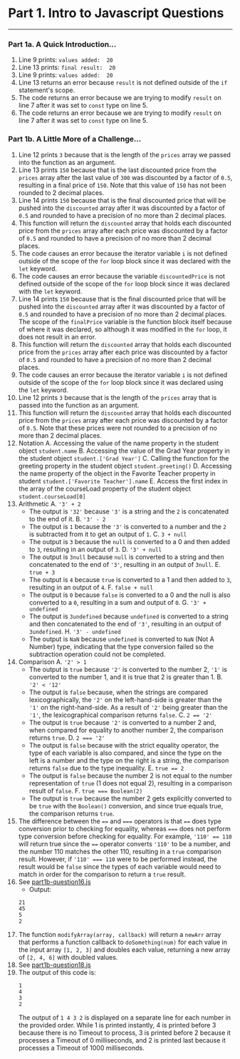 # Part 1. Intro to Javascript Questions
---
### Part 1a. A Quick Introduction...
1. Line 9 prints: `values added:  20`
2. Line 13 prints: `final result:  20`
3. Line 9 prints: `values added:  20`
4. Line 13 returns an error because `result` is not defined outside of the `if` statement's scope.
5. The code returns an error because we are trying to modify `result` on line 7 after it was set to `const` type on line 5.
6. The code returns an error because we are trying to modify `result` on line 7 after it was set to `const` type on line 5.

### Part 1b. A Little More of a Challenge...
1. Line 12 prints `3` because that is the length of the `prices` array we passed into the function as an argument.
2. Line 13 prints `150` because that is the last discounted price from the `prices` array after the last value of `300` was discounted by a factor of `0.5`, resulting in a final price of `150`. Note that this value of `150` has not been rounded to 2 decimal places.
3. Line 14 prints `150` because that is the final discounted price that will be pushed into the `discounted` array after it was discounted by a factor of `0.5` and rounded to have a precision of no more than 2 decimal places.
4. This function will return the `discounted` array that holds each discounted price from the `prices` array after each price was discounted by a factor of `0.5` and rounded to have a precision of no more than 2 decimal places.
5. The code causes an error because the iterator variable `i` is not defined outside of the scope of the `for` loop block since it was declared with the `let` keyword.
6. The code causes an error because the variable `discountedPrice` is not defined outside of the scope of the `for` loop block since it was declared with the `let` keyword.
7. Line 14 prints `150` because that is the final discounted price that will be pushed into the `discounted` array after it was discounted by a factor of `0.5` and rounded to have a precision of no more than 2 decimal places. The scope of the `finalPrice` variable is the function block itself because of where it was declared, so although it was modified in the `for` loop, it does not result in an error.
8. This function will return the `discounted` array that holds each discounted price from the `prices` array after each price was discounted by a factor of `0.5` and rounded to have a precision of no more than 2 decimal places.
9. The code causes an error because the iterator variable `i` is not defined outside of the scope of the `for` loop block since it was declared using the `let` keyword.
10. Line 12 prints `3` because that is the length of the `prices` array that is passed into the function as an argument.
11. This function will return the `discounted` array that holds each discounted price from the `prices` array after each price was discounted by a factor of `0.5`. Note that these prices were not rounded to a precision of no more than 2 decimal places.
12. Notation
    A. Accessing the value of the name property in the student object
    `student.name`
    B. Accessing the value of the Grad Year property in the student object
    `student.['Grad Year']`
    C. Calling the function for the greeting property in the student object
    `student.greeting()`
    D. Accessing the name property of the object in the Favorite Teacher property in student
    `student.['Favorite Teacher'].name`
    E. Access the first index in the array of the courseLoad property of the student object
    `student.courseLoad[0]`
13. Arithmetic
    A. `'3' + 2`
    - The output is `'32'` because `'3'` is a string and the `2` is concatenated to the end of it.
    B. `'3' - 2`
    - The output is `1` because the `'3'` is converted to a number and the `2` is subtracted from it to get an output of `1`.
    C. `3 + null`
    - The output is `3` because the `null` is converted to a 0 and then added to `3`, resulting in an output of `3`.
    D. `'3' + null`
    - The output is `3null` because `null` is converted to a string and then concatenated to the end of `'3'`, resulting in an output of `3null`.
    E. `true + 3`
    - The output is `4` because `true` is converted to a 1 and then added to `3`, resulting in an output of `4`.
    F. `false + null`
    - The output is `0` because `false` is converted to a 0 and the null is also converted to a `0`, resulting in a sum and output of `0`.
    G. `'3' + undefined`
    - The output is `3undefined` because `undefined` is converted to a string and then concatenated to the end of `'3'`, resulting in an output of `3undefined`.
    H. `'3' - undefined`
    - The output is `NaN` because `undefined` is converted to `NaN` (Not A Number) type, indicating that the type conversion failed so the subtraction operation could not be completed.
14. Comparison
    A. `'2' > 1`
    - The output is `true` because `'2'` is converted to the number 2, `'1'` is converted to the number 1, and it is true that 2 is greater than 1.
    B. `'2' < '12'`
    - The output is `false` because, when the strings are compared lexicographically, the `'2'` on the left-hand-side is greater than the `'1'` on the right-hand-side. As a result of `'2'` being greater than the `'1'`, the lexicographical comparison returns `false`.
    C. `2 == '2'`
    - The output is `true` because `'2'` is converted to a number 2 and, when compared for equality to another number 2, the comparison returns `true`.
    D. `2 === '2'`
    - The output is `false` because with the strict equality operator, the type of each variable is also compared, and since the type on the left is a number and the type on the right is a string, the comparison returns `false` due to the type inequality.
    E. `true == 2`
    - The output is `false` because the number 2 is not equal to the number representation of `true` (1 does not equal 2), resulting in a comparison result of `false`.
    F. `true === Boolean(2)`
    - The output is `true` because the number 2 gets explicitly converted to be `true` with the `Boolean()` conversion, and since true equals true, the comparison returns `true`.
15. The difference between the `==` and `===` operators is that `==` does type conversion prior to checking for equality, whereas `===` does not perform type conversion before checking for equality. For example, `'110' == 110` will return true since the `==` operator converts `'110'` to be a number, and the number 110 matches the other 110, resulting in a `true` comparison result. However, if `'110' === 110` were to be performed instead, the result would be `false` since the types of each variable would need to match in order for the comparison to return a `true` result.
16. See [part1b-question16.js](part1b-question16.js)
    - Output:
    ```
    21
    45
    5
    2
    ```
17. The function `modifyArray(array, callback)` will return a `newArr` array that performs a function callback to `doSomething(num)` for each value in the input array `[1, 2, 3]` and doubles each value, returning a new array of `[2, 4, 6]` with doubled values.
18. See [part1b-question18.js](part1b-question18.js)
19. The output of this code is:
    ```
    1
    4
    3
    2
    ```
    The output of `1 4 3 2` is displayed on a separate line for each number in the provided order. While 1 is printed instantly, 4 is printed before 3 because there is no Timeout to process, 3 is printed before 2 because it processes a Timeout of 0 milliseconds, and 2 is printed last because it processes a Timeout of 1000 milliseconds.